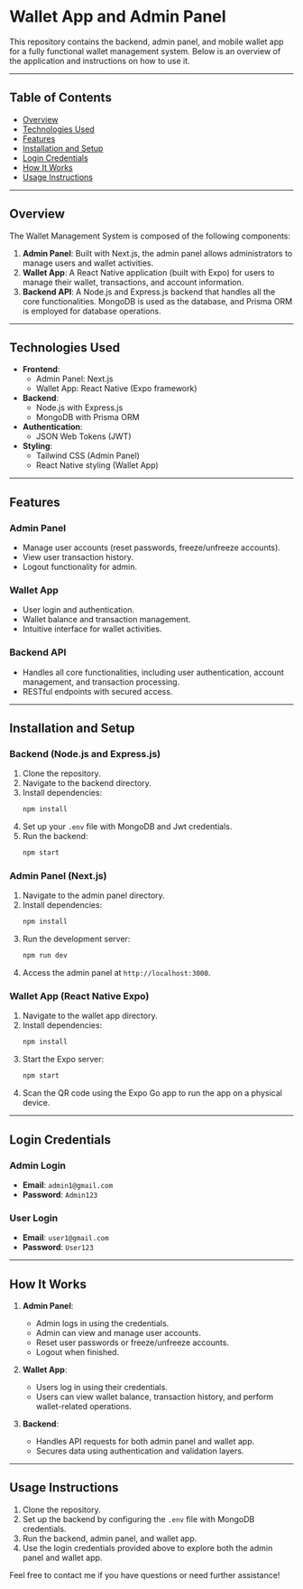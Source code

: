 # Wallet App and Admin Panel

This repository contains the backend, admin panel, and mobile wallet app for a fully functional wallet management system. Below is an overview of the application and instructions on how to use it.

---

## Table of Contents
- [Overview](#overview)
- [Technologies Used](#technologies-used)
- [Features](#features)
- [Installation and Setup](#installation-and-setup)
- [Login Credentials](#login-credentials)
- [How It Works](#how-it-works)
- [Usage Instructions](#usage-instructions)

---

## Overview

The Wallet Management System is composed of the following components:

1. **Admin Panel**: Built with Next.js, the admin panel allows administrators to manage users and wallet activities.
2. **Wallet App**: A React Native application (built with Expo) for users to manage their wallet, transactions, and account information.
3. **Backend API**: A Node.js and Express.js backend that handles all the core functionalities. MongoDB is used as the database, and Prisma ORM is employed for database operations.

---

## Technologies Used

- **Frontend**:
  - Admin Panel: Next.js
  - Wallet App: React Native (Expo framework)
- **Backend**:
  - Node.js with Express.js
  - MongoDB with Prisma ORM
- **Authentication**:
  - JSON Web Tokens (JWT)
- **Styling**:
  - Tailwind CSS (Admin Panel)
  - React Native styling (Wallet App)

---

## Features

### Admin Panel
- Manage user accounts (reset passwords, freeze/unfreeze accounts).
- View user transaction history.
- Logout functionality for admin.

### Wallet App
- User login and authentication.
- Wallet balance and transaction management.
- Intuitive interface for wallet activities.

### Backend API
- Handles all core functionalities, including user authentication, account management, and transaction processing.
- RESTful endpoints with secured access.

---

## Installation and Setup

### Backend (Node.js and Express.js)
1. Clone the repository.
2. Navigate to the backend directory.
3. Install dependencies:
   ```bash
   npm install
   ```
4. Set up your `.env` file with MongoDB and Jwt credentials.
5. Run the backend:
   ```bash
   npm start
   ```

### Admin Panel (Next.js)
1. Navigate to the admin panel directory.
2. Install dependencies:
   ```bash
   npm install
   ```
3. Run the development server:
   ```bash
   npm run dev
   ```
4. Access the admin panel at `http://localhost:3000`.

### Wallet App (React Native Expo)
1. Navigate to the wallet app directory.
2. Install dependencies:
   ```bash
   npm install
   ```
3. Start the Expo server:
   ```bash
   npm start
   ```
4. Scan the QR code using the Expo Go app to run the app on a physical device.

---

## Login Credentials

### Admin Login
- **Email**: `admin1@gmail.com`
- **Password**: `Admin123`

### User Login
- **Email**: `user1@gmail.com`
- **Password**: `User123`

---

## How It Works

1. **Admin Panel**:
   - Admin logs in using the credentials.
   - Admin can view and manage user accounts.
   - Reset user passwords or freeze/unfreeze accounts.
   - Logout when finished.

2. **Wallet App**:
   - Users log in using their credentials.
   - Users can view wallet balance, transaction history, and perform wallet-related operations.

3. **Backend**:
   - Handles API requests for both admin panel and wallet app.
   - Secures data using authentication and validation layers.

---

## Usage Instructions

1. Clone the repository.
2. Set up the backend by configuring the `.env` file with MongoDB credentials.
3. Run the backend, admin panel, and wallet app.
4. Use the login credentials provided above to explore both the admin panel and wallet app.

Feel free to contact me if you have questions or need further assistance!

